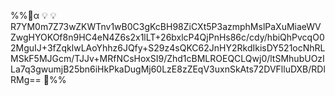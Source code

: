 %%🔐α 💡 💡R7YM0m7Z73wZKWTnv1wB0C3gKcBH98ZiCXt5P3azmphMslPaXuMiaeWVZwgHYOKOf8n9HC4eN4Z6s2x1lLT+26bxlcP4QjPnHs86c/cdy/hbiQhPvcqO02MguIJ+3fZqklwLAoYhhz6JQfy+S29z4sQKC62JnHY2RkdIkisDY521ocNhRLMSkF5MJGcm/TJJv+MRfNCsHoxSI9/Zhd1cBMLROEQCLQwj0/ltSMhubUOzILa7q3gwumjB25bn6iHkPkaDugMj60LzE8zZEqV3uxnSkAts72DVFlluDXB/RDlRMg== 🔐%%